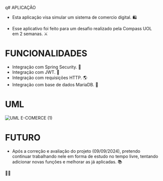 q# APLICAÇÃO

- Esta aplicação visa simular um sistema de comercio digital. 🛍️ <br> 

- Esse aplicativo foi feito para um desafio realizado pela Compass UOL em 2 semanas. ⚔

# FUNCIONALIDADES

- Integração com Spring Security. 🔐 <br/>
- Integração com JWT. 🔑 <br/>
- Integração com requisições HTTP. 🌎 <br/>
- Integração com base de dados MariaDB. 🎲

# UML

![UML E-COMERCE (1)](https://github.com/user-attachments/assets/6ef1e51e-c512-40d9-99ce-dd522c138e81)

# FUTURO

- Após a correção e avaliação do projeto (09/09/2024), pretendo continuar trabalhando nele em forma de estudo no tempo livre, tentando adicionar novas funçôes e melhorar as já aplicadas. 📚

🐱‍👓
